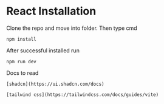 # React Installation

Clone the repo and move into folder.
Then type cmd
```
npm install
```

After successful installed run 
```
npm run dev
```

Docs to read
```
[shadcn](https://ui.shadcn.com/docs)
```
```
[tailwind css](https://tailwindcss.com/docs/guides/vite)
```
